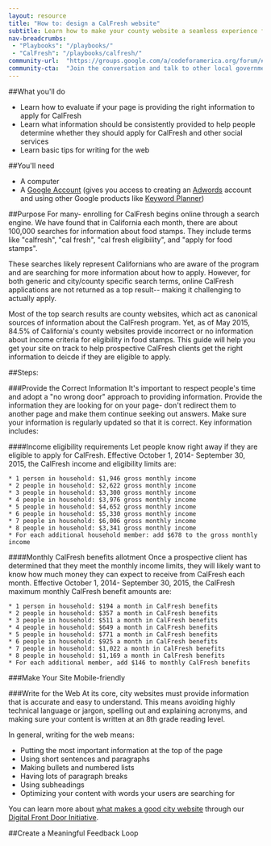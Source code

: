```yaml
---
layout: resource
title: "How to: design a CalFresh website"
subtitle: Learn how to make your county website a seamless experience for prospective CalFresh clients. 
nav-breadcrumbs:
 - "Playbooks": "/playbooks/"
 - "CalFresh": "/playbooks/calfresh/"
community-url:	"https://groups.google.com/a/codeforamerica.org/forum/#!forum/digital-front-door"
community-cta:	"Join the conversation and talk to other local government staff in our Health community."
---
```



##What you'll do 
* Learn how to evaluate if your page is providing the right information to apply for CalFresh
* Learn what information should be consistently provided to help people determine whether they should apply for CalFresh and other social services
* Learn basic tips for writing for the web

##You'll need 

* A computer
* A [Google Account](https://accounts.google.com/signup) (gives you access to creating an [Adwords](https://www.google.com/adwords/) account and using other Google products like [Keyword Planner](https://adwords.google.com/KeywordPlanner))

##Purpose 
For many- enrolling for CalFresh begins online through a search engine. We have found that in California each month, there are about 100,000 searches for information about food stamps. They include terms like "calfresh", "cal fresh", "cal fresh eligibility", and "apply for food stamps". 

These searches likely represent Californians who are aware of the program and are searching for more information about how to apply. However, for both generic and city/county specific search terms, online CalFresh applications are not returned as a top result-- making it challenging to actually apply. 

Most of the top search results are county websites, which act as canonical sources of information about the CalFresh program. Yet, as of May 2015, 84.5% of California's county websites provide incorrect or no information about income criteria for eligibility in food stamps. This guide will help you get your site on track to help prospective CalFresh clients get the right information to deicde if they are eligible to apply. 

##Steps: 

###Provide the Correct Information
It's important to respect people's time and adopt a "no wrong door" approach to providing information. Provide the information they are looking for on your page- don't redirect them to another page and make them continue seeking out answers. Make sure your information is regularly updated so that it is correct. Key information includes:

####Income eligibility requirements
Let people know right away if they are eligible to apply for CalFresh. Effective October 1, 2014- September 30, 2015, the CalFresh income and eligibility limits are: 

	* 1 person in household: $1,946 gross monthly income 
	* 2 people in household: $2,622 gross monthly income 
	* 3 people in household: $3,300 gross monthly income 
	* 4 people in household: $3,976 gross monthly income 
	* 5 people in household: $4,652 gross monthly income 
	* 6 people in household: $5,330 gross monthly income 
	* 7 people in household: $6,006 gross monthly income
	* 8 people in household: $3,341 gross monthly income
	* For each additional household member: add $678 to the gross monthly income

####Monthly CalFresh benefits allotment
Once a prospective client has determined that they meet the monthly income limits, they will likely want to know how much money they can expect to receive from CalFresh each month. Effective October 1, 2014- September 30, 2015, the CalFresh maximum monthly CalFresh benefit amounts are: 

	* 1 person in household: $194 a month in CalFresh benefits
	* 2 people in household: $357 a month in CalFresh benefits
	* 3 people in household: $511 a month in CalFresh benefits
	* 4 people in household: $649 a month in CalFresh benefits
	* 5 people in household: $771 a month in CalFresh benefits
	* 6 people in household: $925 a month in CalFresh benefits
	* 7 people in household: $1,022 a month in CalFresh benefits
	* 8 people in household: $1,169 a month in CalFresh benefits
	* For each additional member, add $146 to monthly CalFresh benefits

###Make Your Site Mobile-friendly

###Write for the Web
At its core, city websites must provide information that is accurate and easy to understand. This means avoiding highly technical language or jargon, spelling out and explaining acronyms, and making sure your content is written at an 8th grade reading level. 

In general, writing for the web means: 
* Putting the most important information at the top of the page
* Using short sentences and paragraphs
* Making bullets and numbered lists
* Having lots of paragraph breaks 
* Using subheadings
* Optimizing your content with words your users are searching for

You can learn more about [what makes a good city website](http://www.codeforamerica.org/our-work/initiatives/digitalfrontdoor/playbook/user-needs/what-should-city-website-do.html) through our [Digital Front Door Initiative](http://www.codeforamerica.org/our-work/initiatives/digitalfrontdoor). 

##Create a Meaningful Feedback Loop



